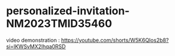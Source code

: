 # personalized-invitation-NM2023TMID35460    

video  demonstration    :   https://youtube.com/shorts/W5K6QIos2b8?si=lKWSvMX2Ihqa0RSD
